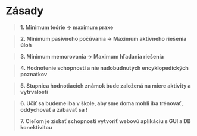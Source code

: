 # Zásady
> **1. Minimum teórie -> maximum praxe**

> **2. Minimum pasívneho počúvania -> Maximum aktívneho riešenia úloh**

> **3. Minimum memorovania -> Maximum hľadania riešenia** 

> **4. Hodnotenie schopností a nie nadobudnutých encyklopedických poznatkov**

> **5. Stupnica hodnotiacich známok bude založená na miere aktivity a vytrvalosti**

> **6. Učiť sa budeme iba v škole, aby sme doma mohli iba trénovať, oddychovať a zábavať sa !**
>
> **7. Cieľom je získať schopnosti vytvoriť webovú aplikáciu s GUI a DB konektivitou**
